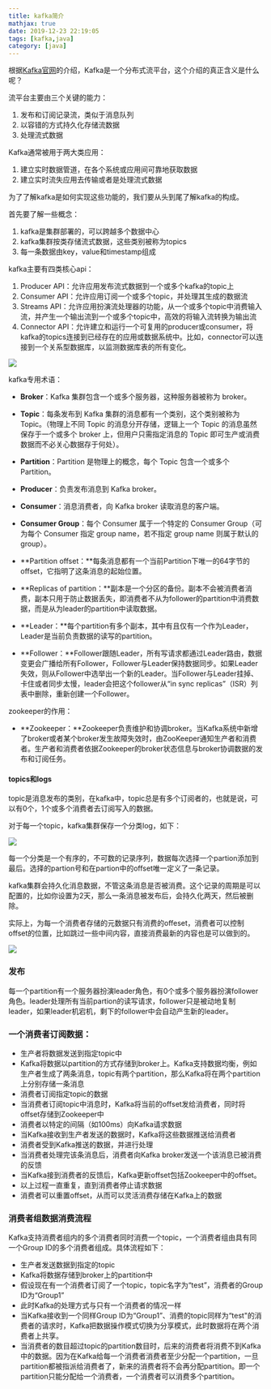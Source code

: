```yaml
---
title: kafka简介
mathjax: true
date: 2019-12-23 22:19:05
tags: [kafka,java]
category: [java]
---
```


根据[Kafka官网](https://kafka.apache.org/intro)的介绍，Kafka是一个分布式流平台，这个介绍的真正含义是什么呢？

流平台主要由三个关键的能力：

1. 发布和订阅记录流，类似于消息队列
2. 以容错的方式持久化存储流数据
3. 处理流式数据

Kafka通常被用于两大类应用：

1. 建立实时数据管道，在各个系统或应用间可靠地获取数据
2. 建立实时流失应用去传输或者是处理流式数据

为了了解kafka是如何实现这些功能的，我们要从头到尾了解kafka的构成。

首先要了解一些概念：

1. kafka是集群部署的，可以跨越多个数据中心
2. kafka集群按类存储流式数据，这些类别被称为topics
3. 每一条数据由key，value和timestamp组成

kafka主要有四类核心api：

1. Producer API：允许应用发布流式数据到一个或多个kafka的topic上
2. Consumer API：允许应用订阅一个或多个topic，并处理其生成的数据流
3. Streams API：允许应用扮演流处理器的功能，从一个或多个topic中消费输入流，并产生一个输出流到一个或多个topic中，高效的将输入流转换为输出流
4. Connector API：允许建立和运行一个可复用的producer或consumer，将kafka的topics连接到已经存在的应用或数据系统中。比如，connector可以连接到一个关系型数据库，以监测数据库表的所有变化。

![](https://github-blog-1255346696.cos.ap-beijing.myqcloud.com/20191224104102.png)

kafka专用术语：

* **Broker**：Kafka 集群包含一个或多个服务器，这种服务器被称为 broker。

* **Topic**：每条发布到 Kafka 集群的消息都有一个类别，这个类别被称为 Topic。（物理上不同 Topic 的消息分开存储，逻辑上一个 Topic 的消息虽然保存于一个或多个 broker 上，但用户只需指定消息的 Topic 即可生产或消费数据而不必关心数据存于何处）。

* **Partition**：Partition 是物理上的概念，每个 Topic 包含一个或多个 Partition。

* **Producer**：负责发布消息到 Kafka broker。

* **Consumer**：消息消费者，向 Kafka broker 读取消息的客户端。

* **Consumer Group**：每个 Consumer 属于一个特定的 Consumer Group（可为每个 Consumer 指定 group name，若不指定 group name 则属于默认的 group）。
* **Partition offset：**每条消息都有一个当前Partition下唯一的64字节的offset，它指明了这条消息的起始位置。
* **Replicas of partition：**副本是一个分区的备份。副本不会被消费者消费，副本只用于防止数据丢失，即消费者不从为follower的partition中消费数据，而是从为leader的partition中读取数据。
* **Leader：**每个partition有多个副本，其中有且仅有一个作为Leader，Leader是当前负责数据的读写的partition。
* **Follower：**Follower跟随Leader，所有写请求都通过Leader路由，数据变更会广播给所有Follower，Follower与Leader保持数据同步。如果Leader失效，则从Follower中选举出一个新的Leader。当Follower与Leader挂掉、卡住或者同步太慢，leader会把这个follower从“in sync replicas”（ISR）列表中删除，重新创建一个Follower。

zookeeper的作用：

- **Zookeeper：**Zookeeper负责维护和协调broker。当Kafka系统中新增了broker或者某个broker发生故障失效时，由ZooKeeper通知生产者和消费者。生产者和消费者依据Zookeeper的broker状态信息与broker协调数据的发布和订阅任务。

#### topics和logs

topic是消息发布的类别，在kafka中，topic总是有多个订阅者的，也就是说，可以有0个，1个或多个消费者去订阅写入的数据。

对于每一个topic，kafka集群保存一个分类log，如下：

![](https://github-blog-1255346696.cos.ap-beijing.myqcloud.com/20191224105154.png)

每一个分类是一个有序的，不可数的记录序列，数据每次选择一个partion添加到最后。选择的partion号和在partion中的offset唯一定义了一条记录。

kafka集群会持久化消息数据，不管这条消息是否被消费。这个记录的周期是可以配置的，比如你设置为2天，那么一条消息被发布后，会持久化两天，然后被删除。

实际上，为每一个消费者存储的元数据只有消费的offeset，消费者可以控制offset的位置，比如跳过一些中间内容，直接消费最新的内容也是可以做到的。

![](https://github-blog-1255346696.cos.ap-beijing.myqcloud.com/20191224105955.png)

### 发布

每一个partition有一个服务器扮演leader角色，有0个或多个服务器扮演follower角色。leader处理所有当前partion的读写请求，follower只是被动地复制leader，如果leader机宕机，剩下的follower中会自动产生新的leader。

### 一个消费者订阅数据：

- 生产者将数据发送到指定topic中
- Kafka将数据以partition的方式存储到broker上。Kafka支持数据均衡，例如生产者生成了两条消息，topic有两个partition，那么Kafka将在两个partition上分别存储一条消息
- 消费者订阅指定topic的数据
- 当消费者订阅topic中消息时，Kafka将当前的offset发给消费者，同时将offset存储到Zookeeper中
- 消费者以特定的间隔（如100ms）向Kafka请求数据
- 当Kafka接收到生产者发送的数据时，Kafka将这些数据推送给消费者
- 消费者受到Kafka推送的数据，并进行处理
- 当消费者处理完该条消息后，消费者向Kafka broker发送一个该消息已被消费的反馈
- 当Kafka接到消费者的反馈后，Kafka更新offset包括Zookeeper中的offset。
- 以上过程一直重复，直到消费者停止请求数据
- 消费者可以重置offset，从而可以灵活消费存储在Kafka上的数据

### 消费者组数据消费流程

Kafka支持消费者组内的多个消费者同时消费一个topic，一个消费者组由具有同一个Group ID的多个消费者组成。具体流程如下：

- 生产者发送数据到指定的topic
- Kafka将数据存储到broker上的partition中
- 假设现在有一个消费者订阅了一个topic，topic名字为“test”，消费者的Group ID为“Group1”
- 此时Kafka的处理方式与只有一个消费者的情况一样
- 当Kafka接收到一个同样Group ID为“Group1”、消费的topic同样为“test"的消费者的请求时，Kafka把数据操作模式切换为分享模式，此时数据将在两个消费者上共享。
- 当消费者的数目超过topic的partition数目时，后来的消费者将消费不到Kafka中的数据。因为在Kafka给每一个消费者消费者至少分配一个partition，一旦partition都被指派给消费者了，新来的消费者将不会再分配partition。即一个partition只能分配给一个消费者，一个消费者可以消费多个partition。